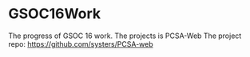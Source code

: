 # GSOC16Work
The progress of GSOC 16 work. The projects is PCSA-Web
The project repo:
https://github.com/systers/PCSA-web
